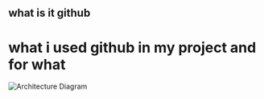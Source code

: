 ## what is it github
# what i used github in my project and for what
![Architecture Diagram](../images/dev_to_github.png)
